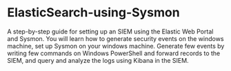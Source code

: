 # ElasticSearch-using-Sysmon
A step-by-step guide for setting up an SIEM using the Elastic Web Portal and Sysmon. You will learn how to generate security events on the windows machine, set up Sysmon on your windows machine. Generate few events by writing few commands on Windows PowerShell and forward records to the SIEM, and query and analyze the logs using Kibana in the SIEM.
